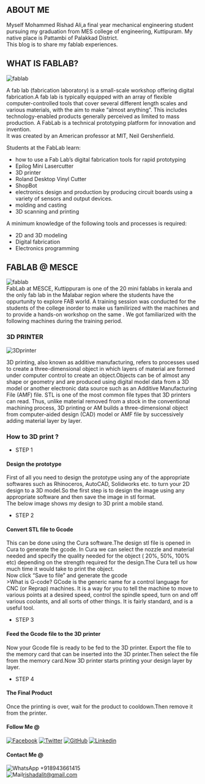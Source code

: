 ## ABOUT ME
Myself Mohammed Rishad Ali,a final year mechanical engineering student pursuing my graduation from MES college of engineering, Kuttipuram.
My native place is Pattambi of Palakkad District.<br>
This blog is to share my fablab experiences.<br>

## WHAT IS FABLAB?<br>
![fablab](https://upload.wikimedia.org/wikipedia/commons/thumb/d/d2/Fab_Lab_logo.svg/269px-Fab_Lab_logo.svg.png "fablab")


A fab lab (fabrication laboratory) is a small-scale workshop offering digital fabrication.A fab lab is typically equipped with an array of flexible computer-controlled tools that cover several different length scales and various materials, with the aim to make “almost anything”. This includes technology-enabled products generally perceived as limited to mass production. A FabLab is a technical prototyping platform for innovation and invention.<br>
It was created by an American professor at MIT, Neil Gershenfield.

Students at the FabLab learn:
 - how to use a Fab Lab’s digital fabrication tools for rapid prototyping
 - Epilog Mini Lasercutter
 - 3D printer
 - Roland Desktop Vinyl Cutter
 - ShopBot
 - electronics design and production by producing circuit boards using a variety of sensors and output devices.
 - molding and casting
 - 3D scanning and printing
 
A minimum knowledge of the following tools and processes is required:
- 2D and 3D modeling
- Digital fabrication
- Electronics programming
 
## FABLAB @ MESCE
 ![fablab](https://alirezanv.github.io/LAB.jpg "fablab")<br>
FabLab at MESCE, Kuttippuram is one of the 20 mini fablabs in kerala and the only fab lab in the Malabar region  where the students have the oppurtunity to explore FAB world.
A training session was conducted for the students of the college inorder to make us familirized with the machines and to provide a hands-on workshop on the same . We got familiarized with the following machines during the training period.

### 3D PRINTER<br>
![3Dprinter](https://jitheeshk.github.io/mescefablab.github.io/852236424_74353[1].jpg "3Dprinter")<br>
 
3D printing, also known as additive manufacturing, refers to processes used to create a three-dimensional object in which layers of material are formed under computer control to create an object.Objects can be of almost any shape or geometry and are produced using digital model data from a 3D model or another electronic data source such as an Additive Manufacturing File (AMF) file. STL is one of the most common file types that 3D printers can read. Thus, unlike material removed from a stock in the conventional machining process, 3D printing or AM builds a three-dimensional object from computer-aided design (CAD) model or AMF file by successively adding material layer by layer.

### How to 3D print ?

* STEP 1 
<h4>Design the prototype</h4>
First of all you need to design the prototype using any of the appropriate softwares such as Rhinoceros, AutoCAD, Solidworks etc. to turn your 2D design to a 3D model.So the first step is to design the image using any appropriate software and then save the image in stl format.<br>
The below image shows my design to 3D print a mobile stand.<br>


* STEP 2
<h4>Convert STL file to Gcode</h4>
This can be done using the Cura software.The design stl file is opened in Cura to generate the gcode.
In Cura we can select the nozzle and material needed and specify the quality needed for the object ( 20%, 50%, 100% etc) depending on the strength required for the design.The Cura tell us how much time it would take to print the object.<br>
Now click “Save to file” and generate the gcode<br>
>What is G-code?
GCode is the generic name for a control language for CNC (or Reprap) machines. It is a way for you to tell the machine to move to various points at a desired speed, control the spindle speed, turn on and off various coolants, and all sorts of other things. It is fairly standard, and is a useful tool.<br>

* STEP 3
<h4>Feed the Gcode file to the 3D printer</h4>
Now your Gcode file is ready to be fed to the 3D printer. Export the file to the memory card that can be inserted into the 3D printer.Then select the file from the memory card.Now 3D printer starts printing your design layer by layer.

* STEP 4
<h4>The Final Product</h4>
Once the printing is over, wait for the product to cooldown.Then remove it from the printer.


#### Follow Me @<br>
[![Facebook](https://cdn4.iconfinder.com/data/icons/miu-gloss-social/60/facebook-64.png)](https://www.facebook.com/Rishadalit)
[![Twitter](https://cdn4.iconfinder.com/data/icons/miu-gloss-social/60/twitter-64.png)](https://twitter.com/rishadalit)
[![GitHub](https://cdn4.iconfinder.com/data/icons/miu-gloss-social/60/github-64.png)](https://mohdrishadali.github.io)
[![Linkedin](https://cdn4.iconfinder.com/data/icons/miu-gloss-social/60/linkedin-64.png)](https://www.linkedin.com/in/rishad-ali-a755a097)

#### Contact Me @<br>

![WhatsApp](https://cdn4.iconfinder.com/data/icons/miu-gloss-social/60/whatsapp-24.png) +918943661415<br>
![Mail](https://cdn4.iconfinder.com/data/icons/miu-gloss-social/60/mail-24.png)rishadalit@gmail.com<br>


